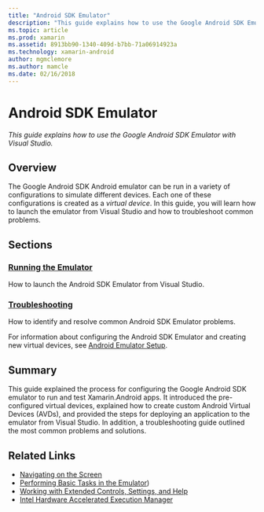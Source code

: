 ```yaml
---
title: "Android SDK Emulator"
description: "This guide explains how to use the Google Android SDK Emulator with Visual Studio."
ms.topic: article
ms.prod: xamarin
ms.assetid: 8913bb90-1340-409d-b7bb-71a06914923a
ms.technology: xamarin-android
author: mgmclemore
ms.author: mamcle
ms.date: 02/16/2018
---
```


# Android SDK Emulator

_This guide explains how to use the Google Android SDK Emulator with Visual Studio._

<a name="overview" />

## Overview

The Google Android SDK Android emulator can be run in a variety of
configurations to simulate different devices. Each one of these
configurations is created as a _virtual device_. In this guide, you
will learn how to launch the emulator from Visual Studio and how to
troubleshoot common problems.

<a name="sections" />

## Sections

### [Running the Emulator](~/android/deploy-test/debugging/android-sdk-emulator/running-the-emulator.md)

How to launch the Android SDK Emulator from Visual Studio.

### [Troubleshooting](~/android/deploy-test/debugging/android-sdk-emulator/troubleshooting.md)

How to identify and resolve common Android SDK Emulator problems.

For information about configuring the Android SDK Emulator and
creating new virtual devices, see 
[Android Emulator Setup](~/android/get-started/installation/android-emulator/index.md).


<a name="summary" />

## Summary

This guide explained the process for configuring the Google Android SDK
emulator to run and test Xamarin.Android apps. It introduced the
pre-configured virtual devices, explained how to create custom Android
Virtual Devices (AVDs), and provided the steps for deploying an
application to the emulator from Visual Studio. In addition, a
troubleshooting guide outlined the most common problems and solutions.



## Related Links

- [Navigating on the Screen](https://developer.android.com/studio/run/emulator.html#navigate)
- [Performing Basic Tasks in the Emulator](https://developer.android.com/studio/run/emulator.html#tasks))
- [Working with Extended Controls, Settings, and Help](https://developer.android.com/studio/run/emulator.html#extended)
- [Intel Hardware Accelerated Execution Manager](https://software.intel.com/en-us/android/articles/intel-hardware-accelerated-execution-manager)
